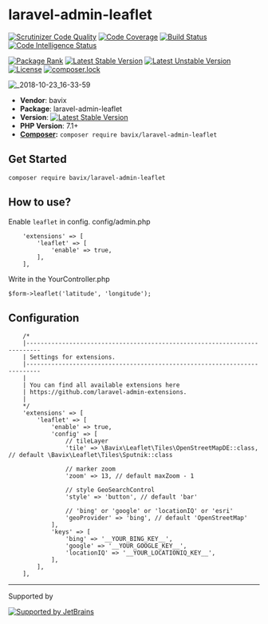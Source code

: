 laravel-admin-leaflet
======

[![Scrutinizer Code Quality](https://scrutinizer-ci.com/g/bavix/laravel-admin-leaflet/badges/quality-score.png?b=master)](https://scrutinizer-ci.com/g/bavix/laravel-admin-leaflet/?branch=master)
[![Code Coverage](https://scrutinizer-ci.com/g/bavix/laravel-admin-leaflet/badges/coverage.png?b=master)](https://scrutinizer-ci.com/g/bavix/laravel-admin-leaflet/?branch=master)
[![Build Status](https://scrutinizer-ci.com/g/bavix/laravel-admin-leaflet/badges/build.png?b=master)](https://scrutinizer-ci.com/g/bavix/laravel-admin-leaflet/build-status/master)
[![Code Intelligence Status](https://scrutinizer-ci.com/g/bavix/laravel-admin-leaflet/badges/code-intelligence.svg?b=master)](https://scrutinizer-ci.com/code-intelligence)

[![Package Rank](https://phppackages.org/p/bavix/laravel-admin-leaflet/badge/rank.svg)](https://packagist.org/packages/bavix/laravel-admin-leaflet)
[![Latest Stable Version](https://poser.pugx.org/bavix/laravel-admin-leaflet/v/stable)](https://packagist.org/packages/bavix/laravel-admin-leaflet)
[![Latest Unstable Version](https://poser.pugx.org/bavix/laravel-admin-leaflet/v/unstable)](https://packagist.org/packages/bavix/laravel-admin-leaflet)
[![License](https://poser.pugx.org/bavix/ip/license)](https://packagist.org/packages/bavix/laravel-admin-leaflet)
[![composer.lock](https://poser.pugx.org/bavix/laravel-admin-leaflet/composerlock)](https://packagist.org/packages/bavix/laravel-admin-leaflet)

![_2018-10-23_16-33-59](https://user-images.githubusercontent.com/5111255/47364262-8ad4fd00-d6e1-11e8-846f-8a44b59993ea.png)

* **Vendor**: bavix
* **Package**: laravel-admin-leaflet
* **Version**: [![Latest Stable Version](https://poser.pugx.org/bavix/laravel-admin-leaflet/v/stable)](https://packagist.org/packages/bavix/laravel-admin-leaflet)
* **PHP Version**: 7.1+ 
* **[Composer](https://getcomposer.org/):** `composer require bavix/laravel-admin-leaflet`

Get Started
---
```
composer require bavix/laravel-admin-leaflet
```

How to use?
---

Enable `leaflet` in config. config/admin.php
```
    'extensions' => [
        'leaflet' => [
            'enable' => true,
        ],
    ],
```

Write in the YourController.php
```
$form->leaflet('latitude', 'longitude');
```

Configuration
----

```
    /*
    |--------------------------------------------------------------------------
    | Settings for extensions.
    |--------------------------------------------------------------------------
    |
    | You can find all available extensions here
    | https://github.com/laravel-admin-extensions.
    |
    */
    'extensions' => [
        'leaflet' => [
            'enable' => true,
            'config' => [
                // tileLayer
                'tile' => \Bavix\Leaflet\Tiles\OpenStreetMapDE::class, // default \Bavix\Leaflet\Tiles\Sputnik::class

                // marker zoom
                'zoom' => 13, // default maxZoom - 1

                // style GeoSearchControl
                'style' => 'button', // default 'bar'

                // 'bing' or 'google' or 'locationIQ' or 'esri'
                'geoProvider' => 'bing', // default 'OpenStreetMap'
            ],
            'keys' => [
                'bing' => '__YOUR_BING_KEY__',
                'google' => '__YOUR_GOOGLE_KEY__',
                'locationIQ' => '__YOUR_LOCATIONIQ_KEY__',
            ],
        ],
    ],
```

---
Supported by

[![Supported by JetBrains](https://cdn.rawgit.com/bavix/development-through/46475b4b/jetbrains.svg)](https://www.jetbrains.com/)
